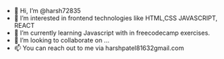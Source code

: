 - 👋 Hi, I’m @harsh72835
- 👀 I’m interested in frontend technologies like HTML,CSS JAVASCRIPT, REACT
- 🌱 I’m currently learning Javascript with in freecodecamp exercises.
- 💞️ I’m looking to collaborate on ...
- 📫 You can reach out to me via harshpatel81632gmail.com

<!---
harsh72835/harsh72835 is a ✨ special ✨ repository because its `README.md` (this file) appears on your GitHub profile.
You can click the Preview link to take a look at your changes.
--->
